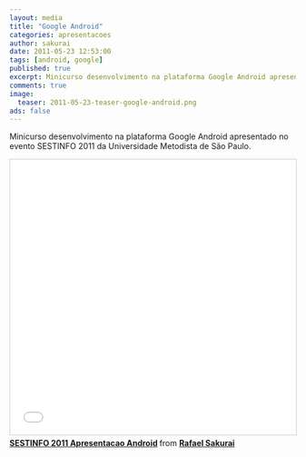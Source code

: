 ```yaml
---
layout: media
title: "Google Android"
categories: apresentacoes
author: sakurai
date: 2011-05-23 12:53:00
tags: [android, google]
published: true
excerpt: Minicurso desenvolvimento na plataforma Google Android apresentado no evento SESTINFO 2011 da Universidade Metodista de São Paulo.
comments: true
image:
  teaser: 2011-05-23-teaser-google-android.png
ads: false
---
```


Minicurso desenvolvimento na plataforma Google Android apresentado no evento SESTINFO 2011 da Universidade Metodista de São Paulo.

<iframe src="//www.slideshare.net/slideshow/embed_code/key/oITiA9yuBmLtvF" width="595" height="485" frameborder="0" marginwidth="0" marginheight="0" scrolling="no" style="border:1px solid #CCC; border-width:1px; margin-bottom:5px; max-width: 100%;" allowfullscreen> </iframe> <div style="margin-bottom:5px"> <strong> <a href="//www.slideshare.net/rafaelsakurai/sestinfo-2011-apresentacao-android" title="SESTINFO 2011 Apresentacao Android" target="_blank">SESTINFO 2011 Apresentacao Android</a> </strong> from <strong><a href="//www.slideshare.net/rafaelsakurai" target="_blank">Rafael Sakurai</a></strong> </div>
